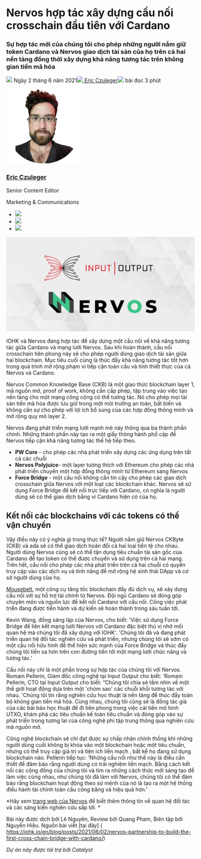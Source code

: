 # Nervos hợp tác xây dựng cầu nối crosschain đầu tiên với Cardano

### **Sự hợp tác mới của chúng tôi cho phép những người nắm giữ token Cardano và Nervos giao dịch tài sản của họ trên cả hai nền tảng đồng thời xây dựng khả năng tương tác trên không gian tiền mã hóa**

![](img/2021-06-02-nervos-partnership-to-build-the-first-cross-chain-bridge-with-cardano.002.png) Ngày 2 tháng 6 năm 2021![](img/2021-06-02-nervos-partnership-to-build-the-first-cross-chain-bridge-with-cardano.002.png)[ Eric Czuleger](tmp//en/blog/authors/eric-czuleger/page-1/)![](img/2021-06-02-nervos-partnership-to-build-the-first-cross-chain-bridge-with-cardano.003.png) bài đọc 3 phút

![Eric Czuleger](img/2021-06-02-nervos-partnership-to-build-the-first-cross-chain-bridge-with-cardano.004.png)[](tmp//en/blog/authors/eric-czuleger/page-1/)

### [**Eric Czuleger**](tmp//en/blog/authors/eric-czuleger/page-1/)

Senior Content Editor

Marketing &amp; Communications

- ![](img/2021-06-02-nervos-partnership-to-build-the-first-cross-chain-bridge-with-cardano.005.png)[](mailto:eric.czuleger@iohk.io "Email")
- ![](img/2021-06-02-nervos-partnership-to-build-the-first-cross-chain-bridge-with-cardano.006.png)[](https://www.linkedin.com/in/eric-czuleger-6b67a395/ "LinkedIn")
- ![](img/2021-06-02-nervos-partnership-to-build-the-first-cross-chain-bridge-with-cardano.007.png)[](https://twitter.com/eczuleger "Twitter")

![Nervos hợp tác xây dựng cầu nối crosschain đầu tiên với Cardano](img/2021-06-02-nervos-partnership-to-build-the-first-cross-chain-bridge-with-cardano.008.jpeg)

IOHK và Nervos đang hợp tác để xây dựng một cầu nối về khả năng tương tác giữa Cardano và mạng lưới Nervos. Sau khi hoàn thành, cầu nối crosschain tiên phong này sẽ cho phép người dùng giao dịch tài sản giữa hai blockchain. Mục tiêu cuối cùng là thúc đẩy khả năng tương tác tốt hơn trong quá trình mở rộng phạm vi tiếp cận toàn cầu và tính thiết thực của cả Nervos và Cardano.

Nervos Common Knowledge Base (CKB) là một giao thức blockchain layer 1, mã nguồn mở, proof of work, không cần cấp phép, tập trung vào việc tạo nền tảng cho một mạng công cộng có thể tương tác. Nó cho phép mọi tài sản tiền mã hóa được lưu giữ trong một môi trường an toàn, bất biến và không cần sự cho phép với lợi ích bổ sung của các hợp đồng thông minh và mở rộng quy mô layer 2.

Nervos đang phát triển mạng lưới mạnh mẽ này thông qua ba thành phần chính. Những thành phần này tạo ra một giấy thông hành phổ cập để Nervos tiếp cận khả năng tương tác thế hệ tiếp theo.

- **PW Core** - cho phép các nhà phát triển xây dựng các ứng dụng trên tất cả các chuỗi
- **Nervos Polyjuice**- một layer tương thích với Ethereum cho phép các nhà phát triển chuyển một hợp đồng thông minh từ Ethereum sang Nervos
- **Force Bridge** - một cầu nối không cần tin cậy cho phép các giao dịch crosschain giữa Nervos với một loạt các blockchain khác. Nervos sẽ sử dụng Force Bridge để kết nối trực tiếp với Cardano, có nghĩa là người dùng sẽ có thể giao dịch bằng ví Cardano hiện có của họ.

## **Kết nối các blockchains với các tokens có thể vận chuyển**

Vậy điều này có ý nghĩa gì trong thực tế? Người nắm giữ Nervos CKByte (CKB) và ada sẽ có thể giao dịch hoán đổi cả hai loại tiền tệ cho nhau. Người dùng Nervos cũng sẽ có thể tận dụng tiêu chuẩn tài sản gốc của Cardano để tạo token có thể được chuyển và sử dụng trên cả hai mạng. Trên hết, cầu nối cho phép các nhà phát triển trên cả hai chuỗi có quyền truy cập vào các dịch vụ và tính năng để mở rộng hệ sinh thái DApp và cơ sở người dùng của họ.

[Mousebelt](https://www.mousebelt.com/), một công cụ tăng tốc blockchain đầy đủ dịch vụ, sẽ xây dựng cầu nối với sự hỗ trợ tài chính từ Nervos. Đội ngũ Cardano sẽ đóng góp chuyên môn và nguồn lực để kết nối Cardano với cầu nối. Công việc phát triển đang được tiến hành và dự kiến ​​sẽ hoàn thành trong sáu tuần tới.

Kevin Wang, đồng sáng lập của Nervos, cho biết: 'Việc sử dụng Force Bridge để liên kết mạng lưới Nervos với Cardano đặc biệt thú vị nhờ mối quan hệ mà chúng tôi đã xây dựng với IOHK'. 'Chúng tôi đã và đang phát triển quan hệ đối tác nghiên cứu và phát triển, nhưng chúng tôi sẽ sớm có một cầu nối hữu hình để thể hiện sức mạnh của Force Bridge và thúc đẩy chúng tôi tiến xa hơn trên con đường tiến tới một mạng lưới chức năng và tương tác.'

Cầu nối này chỉ là một phần trong sự hợp tác của chúng tôi với Nervos. Romain Pellerin, Giám đốc công nghệ tại Input Output cho biết: 'Romain Pellerin, CTO tại Input Output cho biết: “Chúng tôi chia sẻ tầm nhìn về một thế giới hoạt động dựa trên một 'chòm sao' các chuỗi khối tương tác với nhau. 'Chúng tôi tin rằng nghiên cứu học thuật là nền tảng để thúc đẩy toàn bộ không gian tiền mã hóa. Cùng nhau, chúng tôi cũng sẽ là đồng tác giả của các bài báo học thuật để đi tiên phong trong việc cải tiến mô hình UTXO, khám phá các tiêu chuẩn kế toán tiêu chuẩn và đóng góp vào sự phát triển trong tương lai của công nghệ phi tập trung thông qua nghiên cứu mã nguồn mở.

Công nghệ blockchain sẽ chỉ đạt được sự chấp nhận chính thống khi những người dùng cuối không bị khóa vào một blockchain hoặc một tiêu chuẩn, nhưng có thể truy cập giá trị và tiện ích liền mạch , bất kể họ đang sử dụng blockchain nào. Pellerin tiếp tục: 'Những cầu nối như thế này là điều cần thiết để đảm bảo rằng người dùng có trải nghiệm liền mạch. Bằng cách kết nối các cộng đồng của chúng tôi và tìm ra những cách thức mới sáng tạo để làm việc cùng nhau, như chúng tôi đã làm với Nervos, chúng tôi có thể đảm bảo rằng blockchain hoạt động theo sứ mệnh của nó là tạo ra một hệ thống điều hành tài chính toàn cầu công bằng và hiệu quả hơn.'

*Hãy xem [trang web của Nervos](https://www.nervos.org/) để biết thêm thông tin về quan hệ đối tác và các sáng kiến ​​nghiên cứu sắp tới. *

Bài này được dịch bởi Lê Nguyên, Review bởi Quang Pham, Biên tập bởi Nguyễn Hiệu.
Nguồn bài viết [tại đây] ( https://iohk.io/en/blog/posts/2021/06/02/nervos-partnership-to-build-the-first-cross-chain-bridge-with-cardano/) 

*Dự án này được tài trợ bởi Catalyst*
